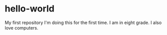 # hello-world
My first repository
I'm doing this for the first time. I am in eight grade. I also love computers.
